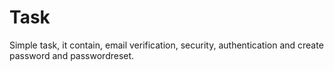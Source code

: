# Task
Simple task, it contain, email verification, security, authentication and create password and passwordreset.   
